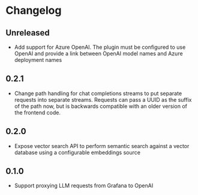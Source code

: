 # Changelog

## Unreleased

* Add support for Azure OpenAI. The plugin must be configured to use OpenAI and provide a link between OpenAI model names and Azure deployment names

## 0.2.1

* Change path handling for chat completions streams to put separate requests into separate streams. Requests can pass a UUID as the suffix of the path now, but is backwards compatible with an older version of the frontend code.

## 0.2.0

* Expose vector search API to perform semantic search against a vector database using a configurable embeddings source

## 0.1.0

* Support proxying LLM requests from Grafana to OpenAI
